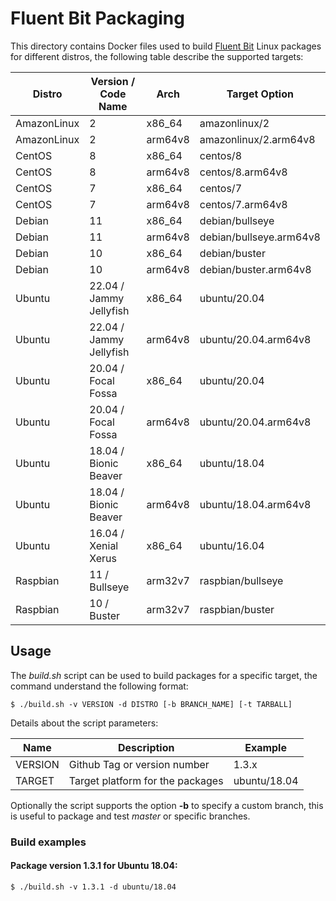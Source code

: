 # Fluent Bit Packaging

This directory contains Docker files used to build [Fluent Bit](http://fluentbit.io) Linux packages for different distros, the following table describe the supported targets:

| Distro       |   Version / Code Name     | Arch    | Target Option           |
|--------------|---------------------------|---------|-------------------------|
| AmazonLinux  |   2                       | x86_64  | amazonlinux/2           |
| AmazonLinux  |   2                       | arm64v8 | amazonlinux/2.arm64v8   |
| CentOS       |   8                       | x86_64  | centos/8                |
| CentOS       |   8                       | arm64v8 | centos/8.arm64v8        |
| CentOS       |   7                       | x86_64  | centos/7                |
| CentOS       |   7                       | arm64v8 | centos/7.arm64v8        |
| Debian       |   11                      | x86_64  | debian/bullseye         |
| Debian       |   11                      | arm64v8 | debian/bullseye.arm64v8 |
| Debian       |   10                      | x86_64  | debian/buster           |
| Debian       |   10                      | arm64v8 | debian/buster.arm64v8   |
| Ubuntu       |   22.04 / Jammy Jellyfish | x86_64  | ubuntu/20.04            |
| Ubuntu       |   22.04 / Jammy Jellyfish | arm64v8 | ubuntu/20.04.arm64v8    |
| Ubuntu       |   20.04 / Focal Fossa     | x86_64  | ubuntu/20.04            |
| Ubuntu       |   20.04 / Focal Fossa     | arm64v8 | ubuntu/20.04.arm64v8    |
| Ubuntu       |   18.04 / Bionic Beaver   | x86_64  | ubuntu/18.04            |
| Ubuntu       |   18.04 / Bionic Beaver   | arm64v8 | ubuntu/18.04.arm64v8    |
| Ubuntu       |   16.04 / Xenial Xerus    | x86_64  | ubuntu/16.04            |
| Raspbian     |   11 / Bullseye           | arm32v7 | raspbian/bullseye       |
| Raspbian     |   10 / Buster             | arm32v7 | raspbian/buster         |

## Usage

The _build.sh_ script can be used to build packages for a specific target, the command understand the following format:

```
$ ./build.sh -v VERSION -d DISTRO [-b BRANCH_NAME] [-t TARBALL]
```

Details about the script parameters:

| Name        | Description                      | Example                |
|-------------|----------------------------------|------------------------|
| VERSION     | Github Tag or version number     | 1.3.x                  |
| TARGET      | Target platform for the packages | ubuntu/18.04           |

Optionally the script supports the option __-b__ to specify a custom branch, this is useful to package and test _master_ or specific branches.

### Build examples

#### Package version 1.3.1 for Ubuntu 18.04:

```
$ ./build.sh -v 1.3.1 -d ubuntu/18.04
```
